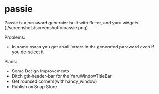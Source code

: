 # passie

Passie is a password generator built with flutter, and yaru widgets.
(./screenshots/screenshotforpassie.png)

Problems:
- In some cases you get small letters in the generated password even if you de-select it

Plans:
- Some Design Improvements
- Ditch gtk-header-bar for the YaruWindowTitleBar 
- Get rounded corners(with handy_window)
- Publish on Snap Store